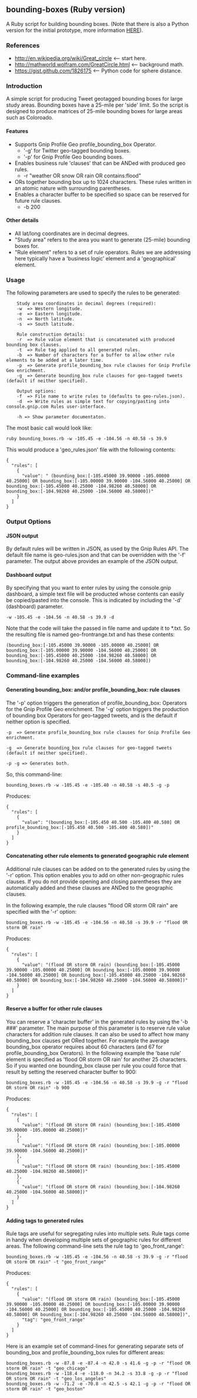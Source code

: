 ## bounding-boxes (Ruby version)

A Ruby script for building bounding boxes. (Note that there is also a Python version for the initial prototype, more information [HERE](https://github.com/jimmoffitt/bounding-boxes/tree/master/pyBoundingBoxes)).

### References
+ http://en.wikipedia.org/wiki/Great_circle  <-- start here.
+ http://mathworld.wolfram.com/GreatCircle.html  <-- background math.
+ https://gist.github.com/1826175  <-- Python code for sphere distance.

### Introduction

A simple script for producing Tweet geotagged bounding boxes for large study areas.  Bounding boxes have a 
25-mile per 'side' limit.  So the script is designed to produce matrices of 25-mile bounding boxes for large areas such
as Coloroado.

#### Features
+ Supports Gnip Profile Geo profile_bounding_box Operator.
     + '-g' for Twitter geo-tagged bounding boxes.
     + '-p' for Gnip Profile Geo bounding boxes.
+ Enables business rule 'clauses' that can be ANDed with produced geo rules.
     + -r "weather OR snow OR rain OR contains:flood"
+ ORs together bounding box up to 1024 characters. These rules written in an atomic nature with surrounding parentheses.
+ Enables a character buffer to be specified so space can be reserved for future rule clauses.
     + -b 200    

#### Other details
+ All lat/long coordinates are in decimal degrees.
+ "Study area" refers to the area you want to generate (25-mile) bounding boxes for.
+ "Rule element" refers to a set of rule operators.  Rules we are addressing here typically have a 'business logic' element and a 'geographical' element.  


### Usage

The following parameters are used to specify the rules to be generated:
```
    Study area coordinates in decimal degrees (required):
    -w  => Western longitude.
    -e  => Eastern longitude. 
    -n  => North latitude.
    -s  => South latitude.
    
    Rule construction details:
    -r  => Rule value element that is concatenated with produced bounding box clauses.
    -t  => Rule tag applied to all generated rules.    
    -b  => Number of characters for a buffer to allow other rule elements to be added at a later time. 
    -p  => Generate profile_bounding_box rule clauses for Gnip Profile Geo enrichment. 
    -g  => Generate bounding_box rule clauses for geo-tagged tweets (default if neither specified).
    
    Output options:
    -f  => File name to write rules to (defaults to geo-rules.json).
    -d  => Write rules as simple text for copying/pasting into console.gnip.com Rules user-interface.
    
    -h => Show parameter documentaton.
```


The most basic call would look like:
```
ruby bounding_boxes.rb -w -105.45 -e -104.56 -n 40.58 -s 39.9 
```

This would produce a 'geo_rules.json' file with the following contents:

```
{
  "rules": [
    {
      "value": " (bounding_box:[-105.45000 39.90000 -105.00000 40.25000] OR bounding_box:[-105.00000 39.90000 -104.56000 40.25000] OR bounding_box:[-105.45000 40.25000 -104.98260 40.58000] OR bounding_box:[-104.98260 40.25000 -104.56000 40.58000])"
    }
  ]
}
```


### Output Options

#### JSON output

By default rules will be written in JSON, as used by the Gnip Rules API. The default file name is geo-rules.json and that can be overridden with the '-f' parameter.  The output above provides an example of the JSON output.  

#### Dashboard output

By specifying that you want to enter rules by using the console.gnip dashboard, a simple text file will be producted whose contents can easily be copied/pasted into the console. This is indicated by including the '-d' (dashboard) parameter. 

```
-w -105.45 -e -104.56 -n 40.58 -s 39.9 -d
```

Note that the code will take the passed in file name and update it to *.txt.  So the resulting file is named geo-frontrange.txt and has these contents: 

```
(bounding_box:[-105.45000 39.90000 -105.00000 40.25000] OR bounding_box:[-105.00000 39.90000 -104.56000 40.25000] OR bounding_box:[-105.45000 40.25000 -104.98260 40.58000] OR bounding_box:[-104.98260 40.25000 -104.56000 40.58000])

```

### Command-line examples

#### Generating bounding_box: and/or profile_bounding_box: rule clauses

The '-p' option triggers the generation of profile_bounding_box: Operators for the Gnip Profile Geo enrichment. The '-g' option triggers the production of bounding box Operators for geo-tagged tweets, and is the default if neither option is specified. 

```
-p  => Generate profile_bounding_box rule clauses for Gnip Profile Geo enrichment. 

-g  => Generate bounding_box rule clauses for geo-tagged tweets (default if neither specified).

-p -g => Generates both.
```

So, this command-line:
    
```
bounding_boxes.rb -w -105.45 -e -105.40 -n 40.58 -s 40.5 -g -p
```

Produces:

```
{
  "rules": [
    {
      "value": "(bounding_box:[-105.450 40.500 -105.400 40.580] OR profile_bounding_box:[-105.450 40.500 -105.400 40.580])"
    }
  ]
}

```

#### Concatenating other rule elements to generated geographic rule element 

Additional rule clauses can be added on to the generated rules by using the '-r' option. This option enables you to add on other non-geographic rules clauses. If you do not provide opening and closing parentheses they are automatically added and these clauses are ANDed to the geographic clauses.

In the following example, the rule clauses "flood OR storm OR rain" are specified with the '-r' option:

```
bounding_boxes.rb -w -105.45 -e -104.56 -n 40.58 -s 39.9 -r "flood OR storm OR rain"
```

Produces:

```
{
  "rules": [
    {
      "value": "(flood OR storm OR rain) (bounding_box:[-105.45000 39.90000 -105.00000 40.25000] OR bounding_box:[-105.00000 39.90000 -104.56000 40.25000] OR bounding_box:[-105.45000 40.25000 -104.98260 40.58000] OR bounding_box:[-104.98260 40.25000 -104.56000 40.58000])"
    }
  ]
}

```


#### Reserve a buffer for other rule clauses

You can reserve a 'character buffer' in the generated rules by using the '-b ###' parameter. The main purpose of this parameter is to reserve rule value characters for addition rule clauses.  It can also be used to affect how many bounding_box clauses get ORed together.  For example the average bounding_box operator requires about 60 characters (and 67 for profile_bounding_box Oerators). In the following example the 'base rule' element is specified as 'flood OR storm OR rain' for another 25 characters. So if you wanted one bounding_box clause per rule you could force that result by setting the reserved character buffer to 900:

```
bounding_boxes.rb -w -105.45 -e -104.56 -n 40.58 -s 39.9 -g -r "flood OR storm OR rain" -b 900
```

Produces:

```
{
  "rules": [
    {
      "value": "(flood OR storm OR rain) (bounding_box:[-105.45000 39.90000 -105.00000 40.25000])"
    },
    {
      "value": "(flood OR storm OR rain) (bounding_box:[-105.00000 39.90000 -104.56000 40.25000])"
    },
    {
      "value": "(flood OR storm OR rain) (bounding_box:[-105.45000 40.25000 -104.98260 40.58000])"
    },
    {
      "value": "(flood OR storm OR rain) (bounding_box:[-104.98260 40.25000 -104.56000 40.58000])"
    }
  ]
}
```

#### Adding tags to generated rules

Rule tags are useful for segregating rules into multiple sets. Rule tags come in handy when developing multiple sets of geographic rules for different areas.  The following command-line sets the rule tag to 'geo_front_range': 

```
bounding_boxes.rb -w -105.45 -e -104.56 -n 40.58 -s 39.9 -g -r "flood OR storm OR rain" -t "geo_front_range"
```

Produces:

```
{
  "rules": [
    {
      "value": "(flood OR storm OR rain) (bounding_box:[-105.45000 39.90000 -105.00000 40.25000] OR bounding_box:[-105.00000 39.90000 -104.56000 40.25000] OR bounding_box:[-105.45000 40.25000 -104.98260 40.58000] OR bounding_box:[-104.98260 40.25000 -104.56000 40.58000])",
      "tag": "geo_front_range"
    }
  ]
}
```

Here is an example set of command-lines for generating separate sets of bounding_box and profile_bounding_box rules for different areas:

```
bounding_boxes.rb -w -87.8 -e -87.4 -n 42.0 -s 41.6 -g -p -r "flood OR storm OR rain" -t "geo_chicago"
bounding_boxes.rb -w -118.4 -e -118.0 -n 34.2 -s 33.8 -g -p -r "flood OR storm OR rain" -t "geo_los_angeles"
bounding_boxes.rb -w -71.2 -e -70.8 -n 42.5 -s 42.1 -g -p -r "flood OR storm OR rain" -t "geo_boston"

```






